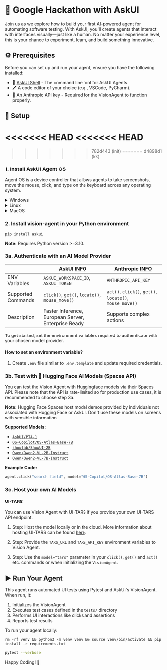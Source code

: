 # 🧪 Google Hackathon with AskUI

Join us as we explore how to build your first AI-powered agent for automating software testing. With AskUI, you'll create agents that interact with interfaces visually—just like a human. No matter your experience level, this is your chance to experiment, learn, and build something innovative.

## ⚙️ Prerequisites

Before you can set up and run your agent, ensure you have the following installed:

- 🔄 [AskUI Shell](https://docs.askui.com) - The command line tool for AskUI Agents.
- 🖊️ A code editor of your choice (e.g., VSCode, PyCharm).
- 🔑 An Anthropic API key - Required for the VisionAgent to function properly.

## 🔧 Setup

<<<<<<< HEAD
<<<<<<< HEAD
=======


>>>>>>> 782d443 (init)
=======
>>>>>>> d4898d1 (kk)
### 1. Install AskUI Agent OS

Agent OS is a device controller that allows agents to take screenshots, move the mouse, click, and type on the keyboard across any operating system.

<details>
  <summary>Windows</summary>
  
  ##### AMD64

[AskUI Installer for AMD64](https://files.askui.com/releases/Installer/Latest/AskUI-Suite-Latest-User-Installer-Win-AMD64-Web.exe)

##### ARM64

[AskUI Installer for ARM64](https://files.askui.com/releases/Installer/Latest/AskUI-Suite-Latest-User-Installer-Win-ARM64-Web.exe)
</details>


<details>
  <summary>Linux</summary>

  **⚠️ Warning:** Agent OS currently does not work on Wayland. Switch to XOrg to use it.
  
##### AMD64

```shell
curl -L -o /tmp/AskUI-Suite-Latest-User-Installer-Linux-AMD64-Web.run https://files.askui.com/releases/Installer/Latest/AskUI-Suite-Latest-User-Installer-Linux-AMD64-Web.run
```
```shell
bash /tmp/AskUI-Suite-Latest-User-Installer-Linux-AMD64-Web.run
```

##### ARM64


```shell
curl -L -o /tmp/AskUI-Suite-Latest-User-Installer-Linux-ARM64-Web.run https://files.askui.com/releases/Installer/Latest/AskUI-Suite-Latest-User-Installer-Linux-ARM64-Web.run
```
```shell
bash /tmp/AskUI-Suite-Latest-User-Installer-Linux-ARM64-Web.run
```
</details>


<details>
  <summary>MacOS</summary>
  
```shell
curl -L -o /tmp/AskUI-Suite-Latest-User-Installer-MacOS-ARM64-Web.run https://files.askui.com/releases/Installer/Latest/AskUI-Suite-Latest-User-Installer-MacOS-ARM64-Web.run
```
```shell
bash /tmp/AskUI-Suite-Latest-User-Installer-MacOS-ARM64-Web.run
```
</details>


### 2. Install vision-agent in your Python environment

```shell
pip install askui
```

**Note:** Requires Python version >=3.10.

### 3a. Authenticate with an **AI Model** Provider

|  | AskUI [INFO](https://hub.askui.com/) | Anthropic [INFO](https://console.anthropic.com/settings/keys) |
|----------|----------|----------|
| ENV Variables    | `ASKUI_WORKSPACE_ID`, `ASKUI_TOKEN`   | `ANTHROPIC_API_KEY`   |
| Supported Commands    | `click()`, `get()`, `locate()`, `mouse_move()`   | `act()`, `click()`, `get()`, `locate()`, `mouse_move()`  |
| Description    | Faster Inference, European Server, Enterprise Ready   | Supports complex actions   |

To get started, set the environment variables required to authenticate with your chosen model provider.



#### How to set an environment variable?
1. Create `.env` file similar to `.env.template` and update required credentials.

### 3b. Test with 🤗 Hugging Face **AI Models** (Spaces API)

You can test the Vision Agent with Huggingface models via their Spaces API. Please note that the API is rate-limited so for production use cases, it is recommended to choose step 3a.

**Note:** Hugging Face Spaces host model demos provided by individuals not associated with Hugging Face or AskUI. Don't use these models on screens with sensible information.

**Supported Models:**
- [`AskUI/PTA-1`](https://huggingface.co/spaces/AskUI/PTA-1)
- [`OS-Copilot/OS-Atlas-Base-7B`](https://huggingface.co/spaces/maxiw/OS-ATLAS)
- [`showlab/ShowUI-2B`](https://huggingface.co/spaces/showlab/ShowUI)
- [`Qwen/Qwen2-VL-2B-Instruct`](https://huggingface.co/spaces/maxiw/Qwen2-VL-Detection)
- [`Qwen/Qwen2-VL-7B-Instruct`](https://huggingface.co/spaces/maxiw/Qwen2-VL-Detection)

**Example Code:**
```python
agent.click("search field", model="OS-Copilot/OS-Atlas-Base-7B")
```

### 3c. Host your own **AI Models**

#### UI-TARS

You can use Vision Agent with UI-TARS if you provide your own UI-TARS API endpoint.

1. Step: Host the model locally or in the cloud. More information about hosting UI-TARS can be found [here](https://github.com/bytedance/UI-TARS?tab=readme-ov-file#deployment).

2. Step: Provide the `TARS_URL` and `TARS_API_KEY` environment variables to Vision Agent.

3. Step: Use the `model="tars"` parameter in your `click()`, `get()` and `act()` etc. commands or when initializing the `VisionAgent`.



## ▶️ Run Your Agent

This agent runs automated UI tests using Pytest and AskUI's VisionAgent. When run, it:

1. Initializes the VisionAgent
2. Executes test cases defined in the `tests/` directory
3. Performs UI interactions like clicks and assertions
4. Reports test results

To run your agent locally:

```shell
rm -rf venv && python3 -m venv venv && source venv/bin/activate && pip install -r requirements.txt
```

```sh
pytest --verbose
```

Happy Coding! 🚀